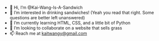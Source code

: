 - 👋 Hi, I’m @Kai-Wang-Is-A-Sandwich
- 👀 I’m interested in drinking sandwiches! (Yeah you read that right. Some questions are better left unanswered)
- 🌱 I’m currently learning HTML, CSS, and a little bit of Python
- 💞️ I’m looking to collaborate on a website that sells grass
- 📫 Reach me at kaitwangy@gmail.com

<!---
Kai-Wang-Is-A-Sandwich/Kai-Wang-Is-A-Sandwich is a ✨ special ✨ repository because its `README.md` (this file) appears on your GitHub profile.
You can click the Preview link to take a look at your changes.
--->
